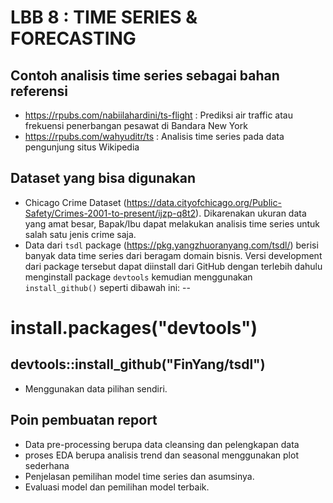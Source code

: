 # LBB 8 : TIME SERIES & FORECASTING

## Contoh analisis time series sebagai bahan referensi
- https://rpubs.com/nabiilahardini/ts-flight : Prediksi air traffic atau frekuensi penerbangan pesawat di Bandara New York
- https://rpubs.com/wahyuditr/ts : Analisis time series pada data pengunjung situs Wikipedia

## Dataset yang bisa digunakan
- Chicago Crime Dataset (https://data.cityofchicago.org/Public-Safety/Crimes-2001-to-present/ijzp-q8t2). Dikarenakan ukuran data yang amat besar, Bapak/Ibu dapat melakukan analisis time series untuk salah satu jenis crime saja.
- Data dari `tsdl` package (https://pkg.yangzhuoranyang.com/tsdl/) berisi banyak data time series dari beragam domain bisnis. Versi development dari package tersebut dapat diinstall dari GitHub dengan terlebih dahulu menginstall package `devtools` kemudian menggunakan `install_github()` seperti dibawah ini:
--
# install.packages("devtools")
devtools::install_github("FinYang/tsdl")
--
- Menggunakan data pilihan sendiri.

## Poin pembuatan report
- Data pre-processing berupa data cleansing dan pelengkapan data
- proses EDA berupa analisis trend dan seasonal menggunakan plot sederhana
- Penjelasan pemilihan model time series dan asumsinya.
- Evaluasi model dan pemilihan model terbaik.
